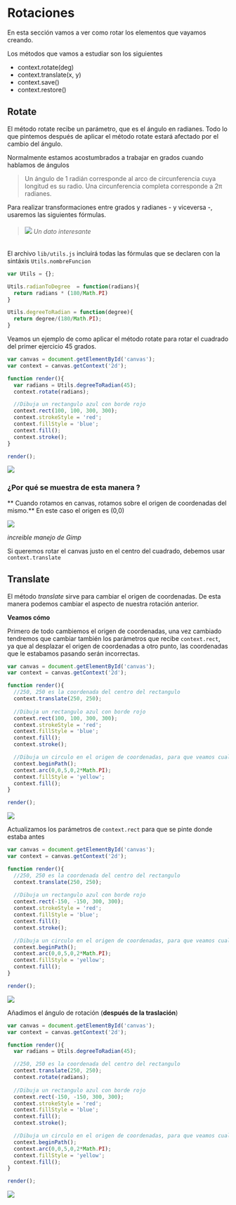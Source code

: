 # Rotaciones

En esta sección vamos a ver como rotar los elementos que vayamos creando.

Los métodos que vamos a estudiar son los siguientes

- context.rotate(deg)
- context.translate(x, y)
- context.save()
- context.restore()

## Rotate

El método rotate recibe un parámetro, que es el ángulo en  radianes. Todo lo que pintemos después de aplicar el método rotate estará afectado por el cambio del ángulo.

Normalmente estamos acostumbrados a trabajar en grados cuando hablamos de ángulos

> Un ángulo de 1 radián corresponde al arco de circunferencia cuya longitud es su radio. Una circunferencia completa corresponde a 2π radianes. 

Para realizar transformaciones entre grados y radianes - y viceversa -, usaremos las siguientes fórmulas. 

>###### ![](https://github.com/rafinskipg/introductioncanvas/raw/master/img/interesting_icon.png) Un dato interesante
El archivo `lib/utils.js` incluirá todas las fórmulas que se declaren con la sintáxis `Utils.nombreFuncion`


```javascript
var Utils = {};

Utils.radianToDegree  = function(radians){
  return radians * (180/Math.PI)
}

Utils.degreeToRadian = function(degree){
  return degree/(180/Math.PI);
}
```

Veamos un ejemplo de como aplicar el método rotate para rotar el cuadrado del primer ejercicio 45 grados.

```javascript
var canvas = document.getElementById('canvas');
var context = canvas.getContext('2d');

function render(){
  var radians = Utils.degreeToRadian(45);
  context.rotate(radians);

  //Dibuja un rectangulo azul con borde rojo
  context.rect(100, 100, 300, 300);
  context.strokeStyle = 'red';
  context.fillStyle = 'blue';
  context.fill();
  context.stroke();
}

render();

```

![](https://github.com/rafinskipg/introductioncanvas/raw/master/img/teory/chapter_animations/square_rotated_1.png)

### ¿Por qué se muestra de esta manera ?

** Cuando rotamos en canvas, rotamos sobre el origen de coordenadas del mismo.** En este caso el origen es (0,0)


![](https://github.com/rafinskipg/introductioncanvas/raw/master/img/teory/chapter_animations/square_rotated_1_explanation.png)

_increible manejo de Gimp_

Si queremos rotar el canvas justo en el centro del cuadrado, debemos usar `context.translate`

## Translate

El método *translate* sirve para cambiar el origen de coordenadas. De esta manera podemos cambiar el aspecto de nuestra rotación anterior.

**Veamos cómo**

Primero de todo cambiemos el origen de coordenadas, una vez cambiado tendremos que cambiar también los parámetros que recibe `context.rect`, ya que al desplazar el origen de coordenadas a otro punto, las coordenadas que le estabamos pasando serán incorrectas.

```javascript
var canvas = document.getElementById('canvas');
var context = canvas.getContext('2d');

function render(){
  //250, 250 es la coordenada del centro del rectangulo
  context.translate(250, 250);
  
  //Dibuja un rectangulo azul con borde rojo
  context.rect(100, 100, 300, 300);
  context.strokeStyle = 'red';
  context.fillStyle = 'blue';
  context.fill();
  context.stroke();

  //Dibuja un circulo en el origen de coordenadas, para que veamos cual es
  context.beginPath();
  context.arc(0,0,5,0,2*Math.PI);
  context.fillStyle = 'yellow';
  context.fill();
}

render();

```

![](https://github.com/rafinskipg/introductioncanvas/raw/master/img/teory/chapter_animations/square_rotated_2.png)

Actualizamos los parámetros de `context.rect` para que se pinte donde estaba antes


```javascript
var canvas = document.getElementById('canvas');
var context = canvas.getContext('2d');

function render(){
  //250, 250 es la coordenada del centro del rectangulo
  context.translate(250, 250);
  
  //Dibuja un rectangulo azul con borde rojo
  context.rect(-150, -150, 300, 300);
  context.strokeStyle = 'red';
  context.fillStyle = 'blue';
  context.fill();
  context.stroke();

  //Dibuja un circulo en el origen de coordenadas, para que veamos cual es
  context.beginPath();
  context.arc(0,0,5,0,2*Math.PI);
  context.fillStyle = 'yellow';
  context.fill();
}

render();

```


![](https://github.com/rafinskipg/introductioncanvas/raw/master/img/teory/chapter_animations/square_rotated_3.png)

Añadimos el ángulo de rotación (**después de la traslación**)

```javascript
var canvas = document.getElementById('canvas');
var context = canvas.getContext('2d');

function render(){
  var radians = Utils.degreeToRadian(45);

  //250, 250 es la coordenada del centro del rectangulo
  context.translate(250, 250);
  context.rotate(radians);
  
  //Dibuja un rectangulo azul con borde rojo
  context.rect(-150, -150, 300, 300);
  context.strokeStyle = 'red';
  context.fillStyle = 'blue';
  context.fill();
  context.stroke();

  //Dibuja un circulo en el origen de coordenadas, para que veamos cual es
  context.beginPath();
  context.arc(0,0,5,0,2*Math.PI);
  context.fillStyle = 'yellow';
  context.fill();
}

render();
```

![](https://github.com/rafinskipg/introductioncanvas/raw/master/img/teory/chapter_animations/square_rotated_4.png)
